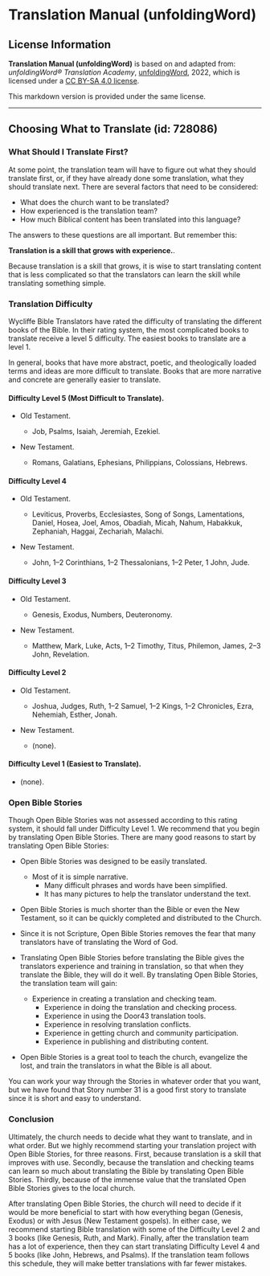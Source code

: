 # Translation Manual (unfoldingWord)

## License Information

**Translation Manual (unfoldingWord)** is based on and adapted from: _unfoldingWord® Translation Academy_, [unfoldingWord](https://unfoldingword.org/utw), 2022, which is licensed under a [CC BY-SA 4.0 license](https://creativecommons.org/licenses/by-sa/4.0/legalcode.en).

This markdown version is provided under the same license.



--------------------------------

## Choosing What to Translate (id: 728086)

### What Should I Translate First?

At some point, the translation team will have to figure out what they should translate first, or, if they have already done some translation, what they should translate next. There are several factors that need to be considered:

* What does the church want to be translated?
* How experienced is the translation team?
* How much Biblical content has been translated into this language?

The answers to these questions are all important. But remember this:

**Translation is a skill that grows with experience.**.

Because translation is a skill that grows, it is wise to start translating content that is less complicated so that the translators can learn the skill while translating something simple.

### Translation Difficulty

Wycliffe Bible Translators have rated the difficulty of translating the different books of the Bible. In their rating system, the most complicated books to translate receive a level 5 difficulty. The easiest books to translate are a level 1\.

In general, books that have more abstract, poetic, and theologically loaded terms and ideas are more difficult to translate. Books that are more narrative and concrete are generally easier to translate.

#### Difficulty Level 5 (Most Difficult to Translate).

* Old Testament.

    + Job, Psalms, Isaiah, Jeremiah, Ezekiel.
* New Testament.

    + Romans, Galatians, Ephesians, Philippians, Colossians, Hebrews.

#### Difficulty Level 4

* Old Testament.

    + Leviticus, Proverbs, Ecclesiastes, Song of Songs, Lamentations, Daniel, Hosea, Joel, Amos, Obadiah, Micah, Nahum, Habakkuk, Zephaniah, Haggai, Zechariah, Malachi.
* New Testament.

    + John, 1–2 Corinthians, 1–2 Thessalonians, 1–2 Peter, 1 John, Jude.

#### Difficulty Level 3

* Old Testament.

    + Genesis, Exodus, Numbers, Deuteronomy.
* New Testament.

    + Matthew, Mark, Luke, Acts, 1–2 Timothy, Titus, Philemon, James, 2–3 John, Revelation.

#### Difficulty Level 2

* Old Testament.

    + Joshua, Judges, Ruth, 1–2 Samuel, 1–2 Kings, 1–2 Chronicles, Ezra, Nehemiah, Esther, Jonah.
* New Testament.

    + (none).

#### Difficulty Level 1 (Easiest to Translate).

* (none).

### Open Bible Stories

Though Open Bible Stories was not assessed according to this rating system, it should fall under Difficulty Level 1\. We recommend that you begin by translating Open Bible Stories. There are many good reasons to start by translating Open Bible Stories:

* Open Bible Stories was designed to be easily translated.

    + Most of it is simple narrative.
        + Many difficult phrases and words have been simplified.
        + It has many pictures to help the translator understand the text.
* Open Bible Stories is much shorter than the Bible or even the New Testament, so it can be quickly completed and distributed to the Church.
* Since it is not Scripture, Open Bible Stories removes the fear that many translators have of translating the Word of God.
* Translating Open Bible Stories before translating the Bible gives the translators experience and training in translation, so that when they translate the Bible, they will do it well. By translating Open Bible Stories, the translation team will gain:

    + Experience in creating a translation and checking team.
        + Experience in doing the translation and checking process.
        + Experience in using the Door43 translation tools.
        + Experience in resolving translation conflicts.
        + Experience in getting church and community participation.
        + Experience in publishing and distributing content.
* Open Bible Stories is a great tool to teach the church, evangelize the lost, and train the translators in what the Bible is all about.

You can work your way through the Stories in whatever order that you want, but we have found that Story number 31 is a good first story to translate since it is short and easy to understand.

### Conclusion

Ultimately, the church needs to decide what they want to translate, and in what order. But we highly recommend starting your translation project with Open Bible Stories, for three reasons. First, because translation is a skill that improves with use. Secondly, because the translation and checking teams can learn so much about translating the Bible by translating Open Bible Stories. Thirdly, because of the immense value that the translated Open Bible Stories gives to the local church.

After translating Open Bible Stories, the church will need to decide if it would be more beneficial to start with how everything began (Genesis, Exodus) or with Jesus (New Testament gospels). In either case, we recommend starting Bible translation with some of the Difficulty Level 2 and 3 books (like Genesis, Ruth, and Mark). Finally, after the translation team has a lot of experience, then they can start translating Difficulty Level 4 and 5 books (like John, Hebrews, and Psalms). If the translation team follows this schedule, they will make better translations with far fewer mistakes.


